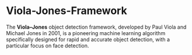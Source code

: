 # Viola-Jones-Framework
The <b>Viola–Jones</b> object detection framework, developed by Paul Viola and Michael Jones in 2001, is a pioneering machine learning algorithm specifically designed for rapid and accurate object detection, with a particular focus on face detection.

